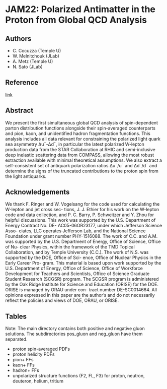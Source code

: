 # JAM22: Polarized Antimatter in the Proton from Global QCD Analysis 
## Authors

- C. Cocuzza (Temple U)
- W. Melnitchouk (JLab)
- A. Metz (Temple U)
- N. Sato (JLab)

## Reference

[link](https://inspirehep.net/literature/2029139)


## Abstract

We present the first simultaneous global QCD analysis of spin-dependent parton distribution functions alongside their spin-averaged counterparts and pion, kaon, and unidentified hadron fragmentation functions. This analysis includes all data relevant for constraining the polarized light quark sea asymmetry 
Δu¯-Δd¯, in particular the latest polarized W-lepton production data from the STAR Collaboration at RHIC and semi-inclusive deep inelastic scattering data from COMPASS, allowing the most robust extraction available with minimal theoretical assumptions. We also extract a self-consistent set of antiquark polarization ratios Δu¯/u¯ and Δd¯/d¯ and determine the signs of the truncated contributions to the proton spin from the light antiquarks.


## Acknowledgements

We thank F. Ringer and W. Vogelsang for the code used for calculating the W-lepton and jet cross sec- tions, J. J. Ethier for his work on the W-lepton code and data collection, and P. C. Barry, P. Schweitzer and Y. Zhou for helpful discussions. This work was supported by the U.S. Department of Energy Contract No. DE- AC05-06OR23177, under which Jefferson Science Asso- ciates, LLC operates Jefferson Lab, and the National Science Foundation under grant number PHY-1516088. The work of C.C. and A.M. was supported by the U.S. Department of Energy, Office of Science, Office of Nu- clear Physics, within the framework of the TMD Topical Collaboration, and by Temple University (C.C.). The work of N.S. was supported by the DOE, Office of Sci- ence, Office of Nuclear Physics in the Early Career Pro- gram. This material is based upon work supported by the U.S. Department of Energy, Office of Science, Office of Workforce Development for Teachers and Scientists, Office of Science Graduate Student Research (SCGSR) program. The SCGSR program is administered by the Oak Ridge Institute for Science and Education (ORISE) for the DOE. ORISE is managed by ORAU under con- tract number DE-SC0014664. All opinions expressed in this paper are the author’s and do not necessarily reflect the policies and views of DOE, ORAU, or ORISE.

## Tables

Note: The main directory contains both positive and negative gluon solutions.  The subdirectories pos_gluon and neg_gluon have them separated.

- proton spin-averaged PDFs
- proton helicity PDFs
- pion+ FFs
- kaon+ FFs
- hadron+ FFs
- unpolarized structure functions (F2, FL, F3) for proton, neutron, deuteron, helium, tritium





